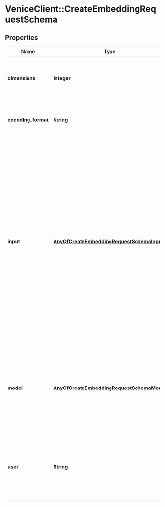 # VeniceClient::CreateEmbeddingRequestSchema

## Properties
Name | Type | Description | Notes
------------ | ------------- | ------------- | -------------
**dimensions** | **Integer** | The number of dimensions the resulting output embeddings should have. | [optional] 
**encoding_format** | **String** | The format to return the embeddings in. Can be either &#x60;float&#x60; or &#x60;base64&#x60;. | [optional] [default to &#x27;float&#x27;]
**input** | [**AnyOfCreateEmbeddingRequestSchemaInput**](AnyOfCreateEmbeddingRequestSchemaInput.md) | Input text to embed, encoded as a string or array of tokens. To embed multiple inputs in a single request, pass an array of strings or array of token arrays. The input must not exceed the max input tokens for the model (8192 tokens), cannot be an empty string, and any array must be 2048 dimensions or less. | 
**model** | [**AnyOfCreateEmbeddingRequestSchemaModel**](AnyOfCreateEmbeddingRequestSchemaModel.md) | ID of the model to use. You can use the List models API to see all of your available models, or see our Model overview for descriptions of them. | 
**user** | **String** | This is an unused parameter and is discarded by Venice. It is supported solely for API compatibility with OpenAI. | [optional] 

